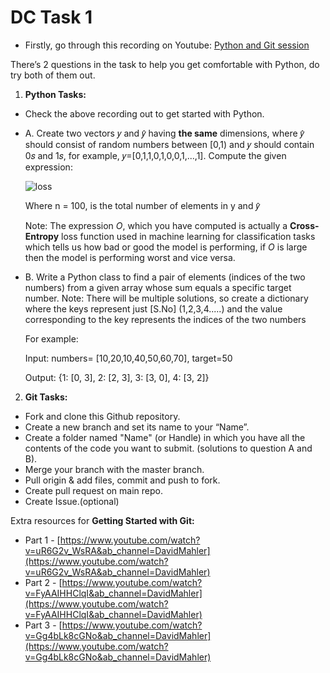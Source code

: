 # DC Task 1

- Firstly, go through this recording on Youtube: [Python and Git session](https://youtu.be/j-dZTS0CU7I)

There’s 2 questions in the task to help you get comfortable with Python, do try both of them out.

1. **Python Tasks:**

- Check the above recording out to get started with Python. 

- A. Create two vectors 𝑦 and 𝑦̂ having **the same** dimensions, where 𝑦̂ should
consist of random numbers between [0,1) and 𝑦 should contain 0𝑠 and
1𝑠, for example, 𝑦=[0,1,1,0,1,0,0,1,...,1]. Compute the given expression:
    
    ![loss](https://github.com/aquantumreality/Coordinator-Task-1/blob/main/cross-entropy.png)
    
    Where n = 100, is the total number of elements in y and 𝑦̂
    
    Note: The expression *O*, which you have computed is actually a
    **Cross-Entropy** loss function used in machine learning for classification
    tasks which tells us how bad or good the model is performing, if *O* is large
    then the model is performing worst and vice versa.
    
- B. Write a Python class to find a pair of elements (indices of the two
numbers) from a given array whose sum equals a specific target
number.
Note: There will be multiple solutions, so create a dictionary where the
keys represent just [S.No] (1,2,3,4.....) and the value corresponding to
the key represents the indices of the two numbers
    
    For example:
    
    Input: numbers= [10,20,10,40,50,60,70], target=50
    
    Output: {1: [0, 3], 2: [2, 3], 3: [3, 0], 4: [3, 2]}


2. **Git Tasks:**

- Fork and clone this Github repository.
- Create a new branch and set its name to your “Name”.
- Create a folder named "Name" (or Handle) in which you have all the
contents of the code you want to submit. (solutions to
question A and B). 
- Merge your branch with the master branch.
- Pull origin & add files, commit and push to fork.
- Create pull request on main repo.
- Create Issue.(optional) 

Extra resources for **Getting Started with Git:**

- Part 1 - [https://www.youtube.com/watch?v=uR6G2v_WsRA&ab_channel=DavidMahler](https://www.youtube.com/watch?v=uR6G2v_WsRA&ab_channel=DavidMahler)
- Part 2 - [https://www.youtube.com/watch?v=FyAAIHHClqI&ab_channel=DavidMahler](https://www.youtube.com/watch?v=FyAAIHHClqI&ab_channel=DavidMahler)
- Part 3 - [https://www.youtube.com/watch?v=Gg4bLk8cGNo&ab_channel=DavidMahler](https://www.youtube.com/watch?v=Gg4bLk8cGNo&ab_channel=DavidMahler)

